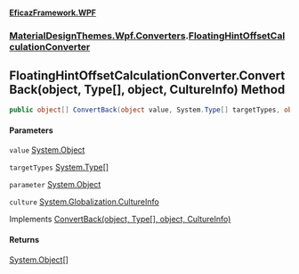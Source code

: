 #### [EficazFramework.WPF](EficazFrameworkWPF.md 'EficazFramework WPF')
### [MaterialDesignThemes.Wpf.Converters](EficazFrameworkWPF.md#MaterialDesignThemes.Wpf.Converters 'MaterialDesignThemes.Wpf.Converters').[FloatingHintOffsetCalculationConverter](MaterialDesignThemes.Wpf.Converters/FloatingHintOffsetCalculationConverter.md 'MaterialDesignThemes.Wpf.Converters.FloatingHintOffsetCalculationConverter')

## FloatingHintOffsetCalculationConverter.ConvertBack(object, Type[], object, CultureInfo) Method

```csharp
public object[] ConvertBack(object value, System.Type[] targetTypes, object parameter, System.Globalization.CultureInfo culture);
```
#### Parameters

<a name='MaterialDesignThemes.Wpf.Converters.FloatingHintOffsetCalculationConverter.ConvertBack(object,System.Type[],object,System.Globalization.CultureInfo).value'></a>

`value` [System.Object](https://docs.microsoft.com/en-us/dotnet/api/System.Object 'System.Object')

<a name='MaterialDesignThemes.Wpf.Converters.FloatingHintOffsetCalculationConverter.ConvertBack(object,System.Type[],object,System.Globalization.CultureInfo).targetTypes'></a>

`targetTypes` [System.Type](https://docs.microsoft.com/en-us/dotnet/api/System.Type 'System.Type')[[]](https://docs.microsoft.com/en-us/dotnet/api/System.Array 'System.Array')

<a name='MaterialDesignThemes.Wpf.Converters.FloatingHintOffsetCalculationConverter.ConvertBack(object,System.Type[],object,System.Globalization.CultureInfo).parameter'></a>

`parameter` [System.Object](https://docs.microsoft.com/en-us/dotnet/api/System.Object 'System.Object')

<a name='MaterialDesignThemes.Wpf.Converters.FloatingHintOffsetCalculationConverter.ConvertBack(object,System.Type[],object,System.Globalization.CultureInfo).culture'></a>

`culture` [System.Globalization.CultureInfo](https://docs.microsoft.com/en-us/dotnet/api/System.Globalization.CultureInfo 'System.Globalization.CultureInfo')

Implements [ConvertBack(object, Type[], object, CultureInfo)](https://docs.microsoft.com/en-us/dotnet/api/System.Windows.Data.IMultiValueConverter.ConvertBack#System_Windows_Data_IMultiValueConverter_ConvertBack_System_Object,System_Type[],System_Object,System_Globalization_CultureInfo_ 'System.Windows.Data.IMultiValueConverter.ConvertBack(System.Object,System.Type[],System.Object,System.Globalization.CultureInfo)')

#### Returns
[System.Object](https://docs.microsoft.com/en-us/dotnet/api/System.Object 'System.Object')[[]](https://docs.microsoft.com/en-us/dotnet/api/System.Array 'System.Array')